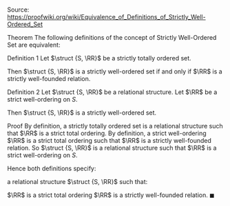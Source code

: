 # 

Source: https://proofwiki.org/wiki/Equivalence_of_Definitions_of_Strictly_Well-Ordered_Set



Theorem
The following definitions of the concept of Strictly Well-Ordered Set are equivalent:

Definition 1
Let $\struct {S, \RR}$ be a strictly totally ordered set.

Then $\struct {S, \RR}$ is a strictly well-ordered set if and only if $\RR$ is a strictly well-founded relation.

Definition 2
Let $\struct {S, \RR}$ be a relational structure.
Let $\RR$ be a strict well-ordering on $S$.

Then $\struct {S, \RR}$ is a strictly well-ordered set.


Proof
By definition, a strictly totally ordered set is a relational structure such that $\RR$ is a strict total ordering.
By definition, a strict well-ordering $\RR$ is a strict total ordering such that $\RR$ is a strictly well-founded relation.
So $\struct {S, \RR}$ is a relational structure such that $\RR$ is a strict well-ordering on $S$.

Hence both definitions specify:

a relational structure $\struct {S, \RR}$
such that:

$\RR$ is a strict total ordering
$\RR$ is a strictly well-founded relation.
$\blacksquare$





